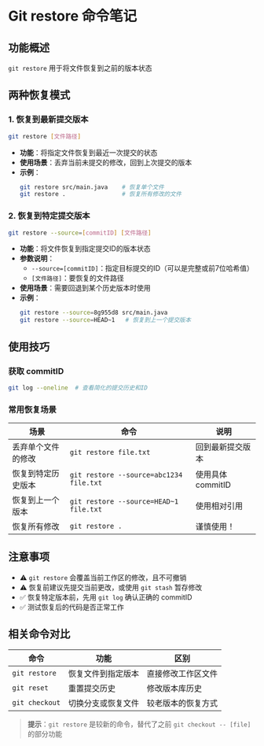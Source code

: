 # Git restore 命令笔记

## 功能概述
`git restore` 用于将文件恢复到之前的版本状态

## 两种恢复模式

### 1. 恢复到最新提交版本
```bash
git restore [文件路径]
```
- **功能**：将指定文件恢复到最近一次提交的状态
- **使用场景**：丢弃当前未提交的修改，回到上次提交的版本
- **示例**：
  ```bash
  git restore src/main.java    # 恢复单个文件
  git restore .                # 恢复所有修改的文件
  ```

### 2. 恢复到特定提交版本
```bash
git restore --source=[commitID] [文件路径]
```
- **功能**：将文件恢复到指定提交ID的版本状态
- **参数说明**：
  - `--source=[commitID]`：指定目标提交的ID（可以是完整或前7位哈希值）
  - `[文件路径]`：要恢复的文件路径
- **使用场景**：需要回退到某个历史版本时使用
- **示例**：
  ```bash
  git restore --source=8g955d8 src/main.java
  git restore --source=HEAD~1   # 恢复到上一个提交版本
  ```

## 使用技巧

### 获取 commitID
```bash
git log --oneline  # 查看简化的提交历史和ID
```

### 常用恢复场景
| 场景 | 命令 | 说明 |
|------|------|------|
| 丢弃单个文件的修改 | `git restore file.txt` | 回到最新提交版本 |
| 恢复到特定历史版本 | `git restore --source=abc1234 file.txt` | 使用具体commitID |
| 恢复到上一个版本 | `git restore --source=HEAD~1 file.txt` | 使用相对引用 |
| 恢复所有修改 | `git restore .` | 谨慎使用！ |

## 注意事项
- ⚠️ `git restore` 会覆盖当前工作区的修改，且不可撤销
- ⚠️ 恢复前建议先提交当前更改，或使用 `git stash` 暂存修改
- ✅ 恢复特定版本前，先用 `git log` 确认正确的 commitID
- ✅ 测试恢复后的代码是否正常工作

## 相关命令对比
| 命令 | 功能 | 区别 |
|------|------|------|
| `git restore` | 恢复文件到指定版本 | 直接修改工作区文件 |
| `git reset` | 重置提交历史 | 修改版本库历史 |
| `git checkout` | 切换分支或恢复文件 | 较老版本的恢复方式 |

> **提示**：`git restore` 是较新的命令，替代了之前 `git checkout -- [file]` 的部分功能